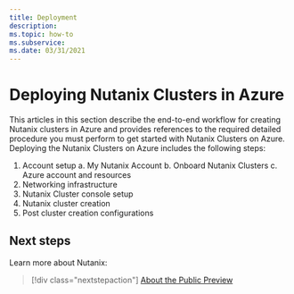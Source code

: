 ```yaml
---
title: Deployment
description:  
ms.topic: how-to
ms.subservice:  
ms.date: 03/31/2021
---
```


# Deploying Nutanix Clusters in Azure

This articles in this section describe the end-to-end workflow for creating Nutanix clusters in Azure and provides references to the required detailed procedure you must perform to get started with Nutanix Clusters on Azure. 
Deploying the Nutanix Clusters on Azure includes the following steps: 
1.	Account setup 
a.	My Nutanix Account 
b.	Onboard Nutanix Clusters 
c.	Azure account and resources 
2.	Networking infrastructure 
3.	Nutanix Cluster console setup 
4.	Nutanix cluster creation 
5.	Post cluster creation configurations 


 
## Next steps

Learn more about Nutanix:

> [!div class="nextstepaction"]
> [About the Public Preview](about-the-public-preview.md)
